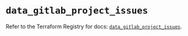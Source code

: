 # `data_gitlab_project_issues`

Refer to the Terraform Registry for docs: [`data_gitlab_project_issues`](https://registry.terraform.io/providers/gitlabhq/gitlab/17.7.1/docs/data-sources/project_issues).
